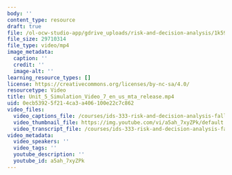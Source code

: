 ```yaml
---
body: ''
content_type: resource
draft: true
file: /ol-ocw-studio-app/gdrive_uploads/risk-and-decision-analysis/1k59Dp4QgydZQda3gDwXp86RmvlGNHKFU/unit_5_simulation_video_7_en_us_mta_release.mp4
file_size: 29710314
file_type: video/mp4
image_metadata:
  caption: ''
  credit: ''
  image-alt: ''
learning_resource_types: []
license: https://creativecommons.org/licenses/by-nc-sa/4.0/
resourcetype: Video
title: Unit_5_Simulation_Video_7_en_us_mta_release.mp4
uid: 0ecb5392-5f21-4ca3-a406-100e22c7c862
video_files:
  video_captions_file: /courses/ids-333-risk-and-decision-analysis-fall-2021/unit_5_simulation_video_7_en_us_mta_release_captions.vtt
  video_thumbnail_file: https://img.youtube.com/vi/a5ah_7xyZPk/default.jpg
  video_transcript_file: /courses/ids-333-risk-and-decision-analysis-fall-2021/unit_5_simulation_video_7_en_us_mta_release_transcript2.pdf
video_metadata:
  video_speakers: ''
  video_tags: ''
  youtube_description: ''
  youtube_id: a5ah_7xyZPk
---
```

